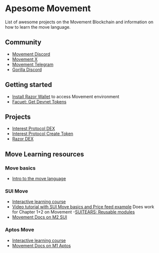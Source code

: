 # Apesome Movement

List of awesome projects on the Movement Blockchain and information on how to learn the move language.

## Community

- [Movement Discord](https://discord.gg/5H4dbc8b)
- [Movement X](https://twitter.com/movementlabsxyz)
- [Movement Telegram](@movementlabsxyz)
- [Gorilla Discord](https://discord.gg/dfjQNSgJ)

## Getting started

- [Install Razor Wallet](https://razorwallet.xyz/) to access Movement environment
- [Facuet: Get Devnet Tokens](https://faucet.movementlabs.xyz/)

## Projects

- [Interest Protocol DEX](https://movement.interestprotocol.com/)
- [Interest Protocol Create Token](https://movement.interestprotocol.com/create-token)
- [Razor DEX](https://razordex.xyz)

## Move Learning resources

### Move basics

- [Intro to the move language](https://move-language.github.io/move/introduction.html)

### SUI Move

- [Interactive learning course](https://letsmovesui.com)
- [Video tutorial with SUI Move basics and Price feed example](https://www.youtube.com/watch?v=fOaImPSvA2E&list=PLIJGo36CtI4L3sbAPX8motTQhzka4sMdh)
  Does work for Chapter 1+2 on Movement -[SUITEARS: Reusable modules](https://www.suitears.com/)
- [Movement Docs on M2 SUI](https://docs.movementlabs.xyz/developers/sui-developers/configure-sui-cli)

### Aptos Move

- [Interactive learning course](https://movespiders.com/)
- [Movement Docs on M1 Aptos](https://docs.movementlabs.xyz/developers/aptos-developers/configure-aptos-cli)
